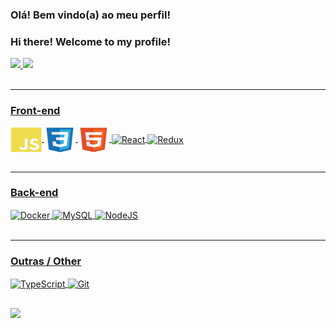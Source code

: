 ### Olá! Bem vindo(a) ao meu perfil!
### Hi there! Welcome to my profile!

<div>
  <a href="https://github.com/brendon-lopes">
  <img height="165em" src="https://github-readme-stats.vercel.app/api?username=brendon-lopes&show_icons=true&theme=radical&include_all_commits=true&count_private=true"/>
  <img height="165em" src="https://github-readme-stats.vercel.app/api/top-langs/?username=brendon-lopes&layout=compact&langs_count=7&theme=radical"/>
</div>

<div style="display: inline_block"><br>
  <hr/>
  <h3> Front-end </h3>
  <img align="center" alt="JS" height="40" width="50" src="https://raw.githubusercontent.com/devicons/devicon/master/icons/javascript/javascript-plain.svg">
  <img align="center" alt="CSS" height="40" width="50" src="https://raw.githubusercontent.com/devicons/devicon/master/icons/css3/css3-original.svg">
  <img align="center" alt="HTML" height="40" width="50" src="https://raw.githubusercontent.com/devicons/devicon/master/icons/html5/html5-original.svg">
  <img align="center" alt="React" height="40" width="50" src="https://cdn.jsdelivr.net/gh/devicons/devicon/icons/react/react-original.svg">
  <img align="center" alt="Redux" height="40" width="50" src="https://cdn.jsdelivr.net/gh/devicons/devicon/icons/redux/redux-original.svg">
</div>

<div style="display: inline_block"><br>
  <hr/>
  <h3> Back-end </h3>
  <img align="center" alt="Docker" height="50" width="60" src="https://cdn.jsdelivr.net/gh/devicons/devicon/icons/docker/docker-original.svg">
  <img align="center" alt="MySQL" height="60" width="70" src="https://cdn.jsdelivr.net/gh/devicons/devicon/icons/mysql/mysql-original-wordmark.svg">
  <img align="center" alt="NodeJS" height="40" width="50" src="https://cdn.jsdelivr.net/gh/devicons/devicon/icons/nodejs/nodejs-original.svg">     
</div>

<div style="display: inline_block"><br>
  <hr/>
  <h3> Outras / Other </h3>
  <img align="center" alt="TypeScript" height="40" width="50" src="https://cdn.jsdelivr.net/gh/devicons/devicon/icons/typescript/typescript-original.svg">
  <img align="center" alt="Git" height="80" width="70" src="https://cdn.jsdelivr.net/gh/devicons/devicon/icons/git/git-plain-wordmark.svg">   
</div>          

##

<a href="https://www.linkedin.com/in/brendon-lopes-8a5093226/" target="_blank"><img src="https://img.shields.io/badge/-LinkedIn-%230077B5?style=for-the-badge&logo=linkedin&logoColor=white" target="_blank"></a> 

